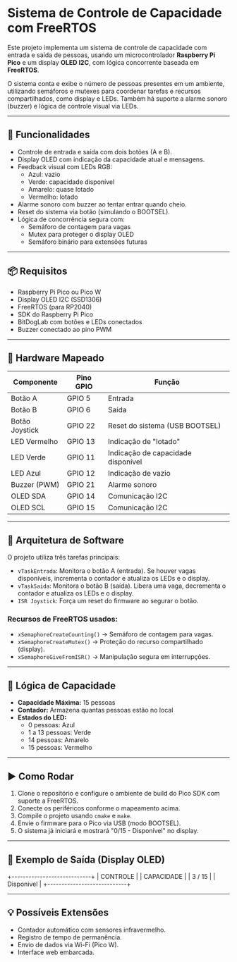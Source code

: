 # Sistema de Controle de Capacidade com FreeRTOS

Este projeto implementa um sistema de controle de capacidade com entrada e saída de pessoas, usando um microcontrolador **Raspberry Pi Pico** e um display **OLED I2C**, com lógica concorrente baseada em **FreeRTOS**.

O sistema conta e exibe o número de pessoas presentes em um ambiente, utilizando semáforos e mutexes para coordenar tarefas e recursos compartilhados, como display e LEDs. Também há suporte a alarme sonoro (buzzer) e lógica de controle visual via LEDs.

---

## 🔧 Funcionalidades

- Controle de entrada e saída com dois botões (A e B).
- Display OLED com indicação da capacidade atual e mensagens.
- Feedback visual com LEDs RGB:
  - Azul: vazio
  - Verde: capacidade disponível
  - Amarelo: quase lotado
  - Vermelho: lotado
- Alarme sonoro com buzzer ao tentar entrar quando cheio.
- Reset do sistema via botão (simulando o BOOTSEL).
- Lógica de concorrência segura com:
  - Semáforo de contagem para vagas
  - Mutex para proteger o display OLED
  - Semáforo binário para extensões futuras

---

## 📦 Requisitos

- Raspberry Pi Pico ou Pico W
- Display OLED I2C (SSD1306)
- FreeRTOS (para RP2040)
- SDK do Raspberry Pi Pico
- BitDogLab com botões e LEDs conectados
- Buzzer conectado ao pino PWM

---

## 🧰 Hardware Mapeado

| Componente      | Pino GPIO | Função                          |
|----------------|------------|---------------------------------|
| Botão A         | GPIO 5     | Entrada                         |
| Botão B         | GPIO 6     | Saída                           |
| Botão Joystick  | GPIO 22    | Reset do sistema (USB BOOTSEL)  |
| LED Vermelho    | GPIO 13    | Indicação de "lotado"           |
| LED Verde       | GPIO 11    | Indicação de capacidade disponível |
| LED Azul        | GPIO 12    | Indicação de vazio              |
| Buzzer (PWM)    | GPIO 21    | Alarme sonoro                   |
| OLED SDA        | GPIO 14    | Comunicação I2C                 |
| OLED SCL        | GPIO 15    | Comunicação I2C                 |

---

## 🧠 Arquitetura de Software

O projeto utiliza três tarefas principais:

- `vTaskEntrada`: Monitora o botão A (entrada). Se houver vagas disponíveis, incrementa o contador e atualiza os LEDs e o display.
- `vTaskSaida`: Monitora o botão B (saída). Libera uma vaga, decrementa o contador e atualiza os LEDs e o display.
- `ISR Joystick`: Força um reset do firmware ao segurar o botão.

### Recursos de FreeRTOS usados:

- `xSemaphoreCreateCounting()` → Semáforo de contagem para vagas.
- `xSemaphoreCreateMutex()` → Proteção do recurso compartilhado (display).
- `xSemaphoreGiveFromISR()` → Manipulação segura em interrupções.

---

## 🚦 Lógica de Capacidade

- **Capacidade Máxima:** 15 pessoas
- **Contador:** Armazena quantas pessoas estão no local
- **Estados do LED:**
  - 0 pessoas: Azul
  - 1 a 13 pessoas: Verde
  - 14 pessoas: Amarelo
  - 15 pessoas: Vermelho

---

## ▶️ Como Rodar

1. Clone o repositório e configure o ambiente de build do Pico SDK com suporte a FreeRTOS.
2. Conecte os periféricos conforme o mapeamento acima.
3. Compile o projeto usando `cmake` e `make`.
4. Envie o firmware para o Pico via USB (modo BOOTSEL).
5. O sistema já iniciará e mostrará "0/15 - Disponível" no display.

---

## 📸 Exemplo de Saída (Display OLED)

+----------------------------+
| CONTROLE |
| CAPACIDADE |
| 3 / 15 |
| Disponivel |
+----------------------------+

---

## 💡 Possíveis Extensões

- Contador automático com sensores infravermelho.
- Registro de tempo de permanência.
- Envio de dados via Wi-Fi (Pico W).
- Interface web embarcada.

